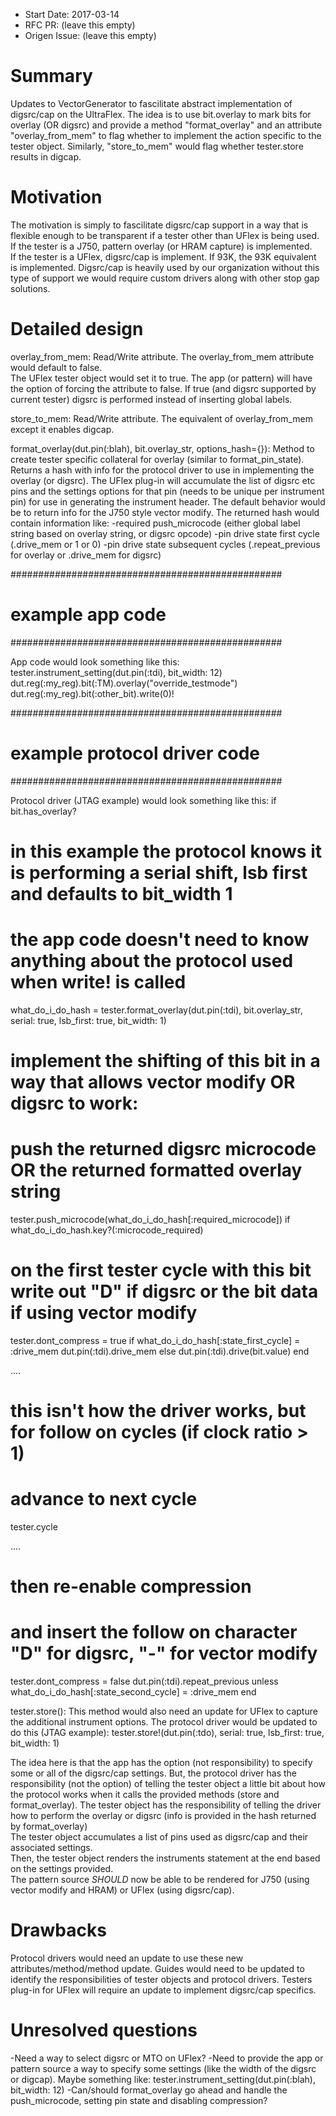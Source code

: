 - Start Date: 2017-03-14
- RFC PR: (leave this empty)
- Origen Issue: (leave this empty)

# Summary

Updates to VectorGenerator to fascilitate abstract implementation of digsrc/cap
on the UltraFlex.  The idea is to use bit.overlay to mark bits for overlay 
(OR digsrc) and provide a method "format_overlay" and an attribute
"overlay_from_mem" to flag whether to implement the action specific to the tester 
object.  Similarly, "store_to_mem" would flag whether tester.store results
in digcap.

# Motivation

The motivation is simply to fascilitate digsrc/cap support in a way that is
flexible enough to be transparent if a tester other than UFlex is being
used. If the tester is a J750, pattern overlay (or HRAM capture) is implemented.  
If the tester is a UFlex, digsrc/cap is implement.  If 93K, the 93K equivalent is
implemented.  Digsrc/cap is heavily used by our organization without this type
of support we would require custom drivers along with other stop gap solutions.

# Detailed design

overlay_from_mem:
Read/Write attribute.  The overlay_from_mem attribute would default to false.  
The UFlex tester object would set it to true.  The app (or pattern) will have 
the option of forcing the attribute to false.  If true (and digsrc supported by
current tester) digsrc is performed instead of inserting global labels.

store_to_mem:
Read/Write attribute.  The equivalent of overlay_from_mem except it enables
digcap.

format_overlay(dut.pin(:blah), bit.overlay_str, options_hash={}):
Method to create tester specific collateral for overlay (similar to format_pin_state).  Returns a hash with info
for the protocol driver to use in implementing the overlay (or digsrc).  The UFlex
plug-in will accumulate the list of digsrc etc pins and the settings options for that
pin (needs to be unique per instrument pin) for use in generating the instrument header.
The default behavior would be to return info for the J750 style vector modify.
The returned hash would contain information like:
  -required push_microcode (either global label string based on overlay string, or digsrc
  opcode)
  -pin drive state first cycle (.drive_mem or 1 or 0)
  -pin drive state subsequent cycles (.repeat_previous for overlay or .drive_mem for digsrc)
  
  
#################################################
# example app code
#################################################

App code would look something like this:
tester.instrument_setting(dut.pin(:tdi), bit_width: 12)
dut.reg(:my_reg).bit(:TM).overlay("override_testmode")
dut.reg(:my_reg).bit(:other_bit).write(0)!

#################################################
# example protocol driver code
#################################################

Protocol driver (JTAG example) would look something like this:
if bit.has_overlay?
  # in this example the protocol knows it is performing a serial shift, lsb first and defaults to bit_width 1
  # the app code doesn't need to know anything about the protocol used when write! is called
  what_do_i_do_hash = tester.format_overlay(dut.pin(:tdi), bit.overlay_str, serial: true, lsb_first: true, bit_width: 1)
  
  #
  # implement the shifting of this bit in a way that allows vector modify OR digsrc to work:
  #
  
  # push the returned digsrc microcode OR the returned formatted overlay string
  tester.push_microcode(what_do_i_do_hash[:required_microcode]) if what_do_i_do_hash.key?(:microcode_required)
  
  # on the first tester cycle with this bit write out "D" if digsrc or the bit data if using vector modify
  tester.dont_compress = true
  if what_do_i_do_hash[:state_first_cycle] = :drive_mem
    dut.pin(:tdi).drive_mem
  else
    dut.pin(:tdi).drive(bit.value)
  end
  
  ....
  
  # this isn't how the driver works, but for follow on cycles (if clock ratio > 1)
  # advance to next cycle
  tester.cycle
  
  ....
  # then re-enable compression
  # and insert the follow on character "D" for digsrc, "-" for vector modify
  tester.dont_compress = false
  dut.pin(:tdi).repeat_previous unless what_do_i_do_hash[:state_second_cycle] = :drive_mem
end



tester.store():
This method would also need an update for UFlex to capture the additional instrument options.
The protocol driver would be updated to do this (JTAG example):
tester.store!(dut.pin(:tdo), serial: true, lsb_first: true, bit_width: 1)


The idea here is that the app has the option (not responsibility) to specify some or all of the 
digsrc/cap settings.  But, the protocol driver has the responsibility (not the option) of telling 
the tester object a little bit about how the protocol works when it calls the provided methods (store and format_overlay).
The tester object has the responsibility of telling the driver how to perform the overlay or digsrc 
(info is provided in the hash returned by format_overlay)  
The tester object accumulates a list of pins used as digsrc/cap and their associated settings.  
Then, the tester object renders the instruments statement at the end based on the settings provided.  
The pattern source *SHOULD* now be able to be rendered for J750 (using vector modify and HRAM) or 
UFlex (using digsrc/cap).


# Drawbacks

Protocol drivers would need an update to use these new attributes/method/method update.
Guides would need to be updated to identify the responsibilities of tester objects and protocol drivers.
Testers plug-in for UFlex will require an update to implement digsrc/cap specifics.


# Unresolved questions

-Need a way to select digsrc or MTO on UFlex?
-Need to provide the app or pattern source a way to specify some settings (like
the width of the digsrc or digcap).  Maybe something like:
tester.instrument_setting(dut.pin(:blah), bit_width: 12)
-Can/should format_overlay go ahead and handle the push_microcode, setting pin state and disabling compression?
